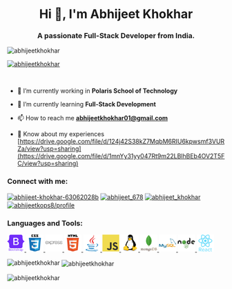<h1 align="center">Hi 👋, I'm Abhijeet Khokhar</h1>
<h3 align="center">A passionate Full-Stack Developer from India.</h3>

<p align="left"> <img src="https://komarev.com/ghpvc/?username=abhijeetkhokhar&label=Profile%20views&color=0e75b6&style=flat" alt="abhijeetkhokhar" /> </p>

<p align="left"> <a href="https://github.com/ryo-ma/github-profile-trophy"><img src="https://github-profile-trophy.vercel.app/?username=abhijeetkhokhar" alt="abhijeetkhokhar" /></a> </p>

<p align="left"> <a href="https://twitter.com/" target="blank"><img src="https://img.shields.io/twitter/follow/?logo=twitter&style=for-the-badge" alt="" /></a> </p>

- 🔭 I’m currently working in **Polaris School of Technology**

- 🌱 I’m currently learning **Full-Stack Development**

- 📫 How to reach me **abhijeetkhokhar01@gmail.com**

- 📄 Know about my experiences [https://drive.google.com/file/d/124j42S38kZ7MqbM6RIU6kpwsmf3VURZa/view?usp=sharing](https://drive.google.com/file/d/1mnYy31yy047Rt9m22LBlhBEb4OV2T5FC/view?usp=sharing)

<h3 align="left">Connect with me:</h3>
<p align="left">
<a href="https://linkedin.com/in/abhijeet-khokhar-63062028b" target="blank"><img align="center" src="https://raw.githubusercontent.com/rahuldkjain/github-profile-readme-generator/master/src/images/icons/Social/linked-in-alt.svg" alt="abhijeet-khokhar-63062028b" height="30" width="40" /></a>
<a href="https://www.codechef.com/users/abhijeet_678" target="blank"><img align="center" src="https://cdn.jsdelivr.net/npm/simple-icons@3.1.0/icons/codechef.svg" alt="abhijeet_678" height="30" width="40" /></a>
<a href="https://www.leetcode.com/abhijeet_khokhar" target="blank"><img align="center" src="https://raw.githubusercontent.com/rahuldkjain/github-profile-readme-generator/master/src/images/icons/Social/leet-code.svg" alt="abhijeet_khokhar" height="30" width="40" /></a>
<a href="https://auth.geeksforgeeks.org/user/abhijeetkops8/profile" target="blank"><img align="center" src="https://raw.githubusercontent.com/rahuldkjain/github-profile-readme-generator/master/src/images/icons/Social/geeks-for-geeks.svg" alt="abhijeetkops8/profile" height="30" width="40" /></a>
</p>

<h3 align="left">Languages and Tools:</h3>
<p align="left"> <a href="https://getbootstrap.com" target="_blank" rel="noreferrer"> <img src="https://raw.githubusercontent.com/devicons/devicon/master/icons/bootstrap/bootstrap-plain-wordmark.svg" alt="bootstrap" width="40" height="40"/> </a> <a href="https://www.w3schools.com/css/" target="_blank" rel="noreferrer"> <img src="https://raw.githubusercontent.com/devicons/devicon/master/icons/css3/css3-original-wordmark.svg" alt="css3" width="40" height="40"/> </a> <a href="https://expressjs.com" target="_blank" rel="noreferrer"> <img src="https://raw.githubusercontent.com/devicons/devicon/master/icons/express/express-original-wordmark.svg" alt="express" width="40" height="40"/> </a> <a href="https://www.w3.org/html/" target="_blank" rel="noreferrer"> <img src="https://raw.githubusercontent.com/devicons/devicon/master/icons/html5/html5-original-wordmark.svg" alt="html5" width="40" height="40"/> </a> <a href="https://www.java.com" target="_blank" rel="noreferrer"> <img src="https://raw.githubusercontent.com/devicons/devicon/master/icons/java/java-original.svg" alt="java" width="40" height="40"/> </a> <a href="https://developer.mozilla.org/en-US/docs/Web/JavaScript" target="_blank" rel="noreferrer"> <img src="https://raw.githubusercontent.com/devicons/devicon/master/icons/javascript/javascript-original.svg" alt="javascript" width="40" height="40"/> </a> <a href="https://www.linux.org/" target="_blank" rel="noreferrer"> <img src="https://raw.githubusercontent.com/devicons/devicon/master/icons/linux/linux-original.svg" alt="linux" width="40" height="40"/> </a> <a href="https://www.mongodb.com/" target="_blank" rel="noreferrer"> <img src="https://raw.githubusercontent.com/devicons/devicon/master/icons/mongodb/mongodb-original-wordmark.svg" alt="mongodb" width="40" height="40"/> </a> <a href="https://www.mysql.com/" target="_blank" rel="noreferrer"> <img src="https://raw.githubusercontent.com/devicons/devicon/master/icons/mysql/mysql-original-wordmark.svg" alt="mysql" width="40" height="40"/> </a> <a href="https://nodejs.org" target="_blank" rel="noreferrer"> <img src="https://raw.githubusercontent.com/devicons/devicon/master/icons/nodejs/nodejs-original-wordmark.svg" alt="nodejs" width="40" height="40"/> </a> <a href="https://reactjs.org/" target="_blank" rel="noreferrer"> <img src="https://raw.githubusercontent.com/devicons/devicon/master/icons/react/react-original-wordmark.svg" alt="react" width="40" height="40"/> </a> </p>

<p><img align="left" src="https://github-readme-stats.vercel.app/api/top-langs?username=abhijeetkhokhar&show_icons=true&locale=en&layout=compact" alt="abhijeetkhokhar" /></p>

<p>&nbsp;<img align="center" src="https://github-readme-stats.vercel.app/api?username=abhijeetkhokhar&show_icons=true&locale=en" alt="abhijeetkhokhar" /></p>

<p><img align="center" src="https://github-readme-streak-stats.herokuapp.com/?user=abhijeetkhokhar&" alt="abhijeetkhokhar" /></p>
